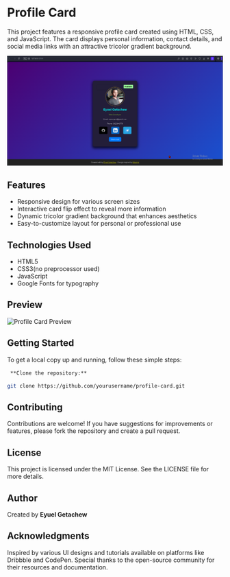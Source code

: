 # Profile Card

This project features a responsive profile card created using HTML, CSS, and JavaScript. The card displays personal information, contact details, and social media links with an attractive tricolor gradient background.

![screen shot](opera_aEgi9vL8ms.png)

## Features

- Responsive design for various screen sizes
- Interactive card flip effect to reveal more information
- Dynamic tricolor gradient background that enhances aesthetics
- Easy-to-customize layout for personal or professional use

## Technologies Used

- HTML5
- CSS3(no preprocessor used)
- JavaScript
- Google Fonts for typography

## Preview

![Profile Card Preview](screenshot.png) <!-- Replace with actual image path -->

## Getting Started

To get a local copy up and running, follow these simple steps:

     **Clone the repository:**

```bash
git clone https://github.com/yourusername/profile-card.git
```

## Contributing

Contributions are welcome! If you have suggestions for improvements or features, please fork the repository and create a pull request.

## License

This project is licensed under the MIT License. See the LICENSE file for more details.

## Author

Created by **Eyuel Getachew**

## Acknowledgments

Inspired by various UI designs and tutorials available on platforms like Dribbble and CodePen.
Special thanks to the open-source community for their resources and documentation.

